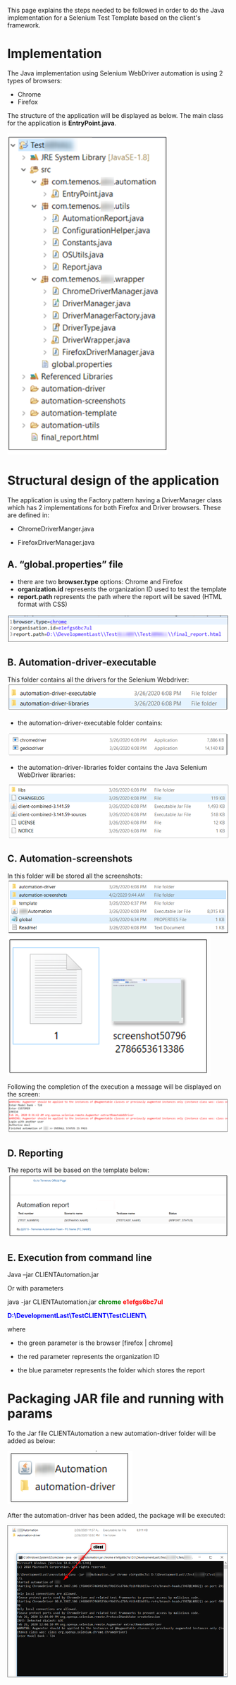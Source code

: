 This page explains the steps needed to be followed in order to do the Java implementation for a Selenium Test Template based on the client's framework.

# Implementation 

The Java implementation using Selenium WebDriver automation is using 2 types of browsers:

- Chrome
- Firefox

The structure of the application will be displayed as below. The main class for the application is **EntryPoint.java**.

 ![](./images/selenium-test.png)

# Structural design of the application #

The application is using the Factory pattern having a DriverManager class which has 2 implementations for both Firefox and Driver browsers. These are defined in:

- ChromeDriverManger.java 

- FirefoxDriverManager.java

## A.	“global.properties” file
-	there are two **browser.type** options: Chrome and Firefox
-	**organization.id** represents the organization ID used to test the template
-	**report.path** represents the path where the report will be saved (HTML format with CSS)

 ![](./images/report-path.png) 

## B.	Automation-driver-executable
This folder contains all the drivers for the Selenium Webdriver:
![](./images/selenium-drivers.png)

- the automation-driver-executable folder contains:

 ![](./images/selenium-automation-driver-executable.png)

- the automation-driver-libraries folder contains the Java Selenium WebDriver libraries:

 ![](./images/selenium-automation-driver-libraries.png) 

## C.	Automation-screenshots 
In this folder will be stored all the screenshots:
 ![](./images/selenium-automation-screenshots.png)
 ![](./images/selenium-automation-screenshots2.png)

Following the completion of the execution a message will be displayed on the screen:
         ![](./images/selenium-message.png)

## D.	Reporting 
The reports will be based on the template below:
         ![](./images/selenium-automation-report.png)

## E.	Execution from command line 
Java –jar CLIENTAutomation.jar

Or with parameters

java -jar CLIENTAutomation.jar <font color='green'>**chrome**</font> <font color='red'>**e1efgs6bc7ul**</font>

<font color='blue'>**D:\\DevelopmentLast\\TestCLIENT\\TestCLIENT\\**</font>

where


- the green parameter is the browser [firefox | chrome]


- the red parameter represents the organization ID


- the blue parameter represents the folder which stores the report


# Packaging JAR file and running with params 
To the Jar file CLIENTAutomation a new automation-driver folder will be added as below:

![](./images/selenium-client-add-driver.png) 

After the automation-driver has been added, the package will be executed:

![](./images/selenium-execute.png) 